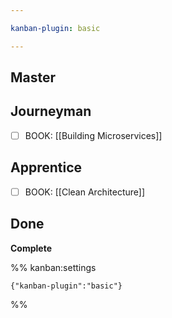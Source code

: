 ```yaml
---

kanban-plugin: basic

---
```


## Master



## Journeyman

- [ ] BOOK: [[Building Microservices]]


## Apprentice

- [ ] BOOK: [[Clean Architecture]]


## Done

**Complete**




%% kanban:settings
```
{"kanban-plugin":"basic"}
```
%%